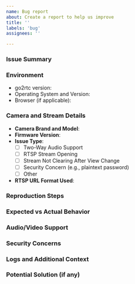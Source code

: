 ```yaml
---
name: Bug report
about: Create a report to help us improve
title: ''
labels: 'bug'
assignees: ''

---
```


### Issue Summary
<!-- Provide a concise summary of the issue you're experiencing. -->

### Environment
<!-- Please complete the following information -->
- go2rtc version:
- Operating System and Version:
- Browser (if applicable):

### Camera and Stream Details

- **Camera Brand and Model**:
- **Firmware Version**:
- **Issue Type**:
  - [ ] Two-Way Audio Support
  - [ ] RTSP Stream Opening
  - [ ] Stream Not Clearing After View Change
  - [ ] Security Concern (e.g., plaintext password)
  - [ ] Other
- **RTSP URL Format Used**:
  <!-- If your issue is related to RTSP URLs or security, please provide a generalized format without sensitive information. -->

### Reproduction Steps
<!--
Please provide detailed steps for reproducing the issue.

1. Configuration used (without sensitive info like IP, user, and password)
2. Exact command to start go2rtc (if applicable)
3. Steps to reproduce the behavior
-->

### Expected vs Actual Behavior
<!-- 
- What did you expect to happen?
- What actually happened?
-->

### Audio/Video Support
<!--
- Does this issue involve two-way audio support? (Yes/No)
- Are you experiencing issues with RTSP stream compatibility? (Yes/No)
-->

### Security Concerns
<!-- 
- Are you reporting a potential security vulnerability? (Yes/No)
- If reporting a security concern, please provide general details without revealing specific, sensitive information. 
-->

### Logs and Additional Context
<!--
- Please include any relevant logs and error messages. 
- Screenshots, configuration settings, and any other context that might help us understand the problem.
-->

### Potential Solution (if any)
<!-- 
Not obligatory, but if you have a suggestion on how to fix the issue, please share it here.
-->